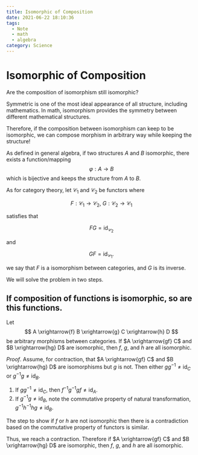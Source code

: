 ```yaml
---
title: Isomorphic of Composition
date: 2021-06-22 18:10:36
tags:
  - Note
  - math
  - algebra
category: Science
---
```


# Isomorphic of Composition

Are the composition of isomorphism still isomorphic?

Symmetric is one of the most ideal appearance of all structure, including mathematics.
In math, isomorphism provides the symmetry between different mathematical structures.

Therefore, if the composition between isomorphism can keep to be isomorphic,
we can compose morphism in arbitrary way while keeping the structure!

As defined in general algebra, if two structures $A$ and $B$ isomorphic,
there exists a function/mapping 
$$
\varphi : A \rightarrow B
$$
which is bijective and keeps the structure from $A$ to $B$.

As for category theory, let $\mathcal{C}_1$ and $\mathcal{C}_2$ be functors where

$$
F : \mathcal{C}_1 \rightarrow \mathcal{C}_2, \ 
G : \mathcal{C}_2 \rightarrow \mathcal{C}_1
$$

satisfies that

$$ FG = \mathrm{id}_{\mathcal{C}_2} $$

and

$$ GF = \mathrm{id}_{\mathcal{C}_1}. $$

<!-- = \mathrm{id}_{\mathcal{C}}_{2}$$ -->

we say that $F$ is a isomorphism between categories, and $G$ is its inverse.

We will solve the problem in two steps.

## If composition of functions is isomorphic, so are this functions.

Let
$$
A \xrightarrow{f} B \xrightarrow{g} C \xrightarrow{h} D
$$
be arbitrary morphisms between categories.
If $A \xrightarrow{gf} C$ and $B \xrightarrow{hg} D$ are isomorphic,
then $f$, $g$, and $h$ are all isomorphic.

*Proof*.
Assume, for contraction, that
$A \xrightarrow{gf} C$ and $B \xrightarrow{hg} D$ are isomorphisms but $g$ is not.
Then either $g g^{-1} \neq \mathrm{id}_C$ or $g^{-1}g \neq \mathrm{id}_B$.

1. If $gg^{-1} \neq \mathrm{id}_C$, then $f^{-1}g^{-1}gf \neq \mathrm{id}_A$.
2. If $g^{-1}g \neq \mathrm{id}_B$, note the commutative property of natural transformation,
   $g^{-1}h^{-1}hg \neq \mathrm{id}_B$.

The step to show if $f$ or $h$ are not isomorphic then there is a contradiction
based on the commutative property of functors is similar.

Thus, we reach a contraction.
Therefore if $A \xrightarrow{gf} C$ and $B \xrightarrow{hg} D$ are isomorphic,
then $f$, $g$, and $h$ are all isomorphic.

